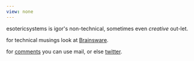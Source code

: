 ```yaml
---
view: none
---
```


esotericsystems is igor's non-technical, sometimes even *creative* out-let.

for technical musings look at [Brainsware](http://brainsware.org/).

for [comments](/comments.html) you can use mail, or else [twitter](https://twitter.com/hirojin).
